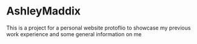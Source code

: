 # AshleyMaddix

This is a project for a personal website protoflio to showcase my previous work experience and some general information on me
